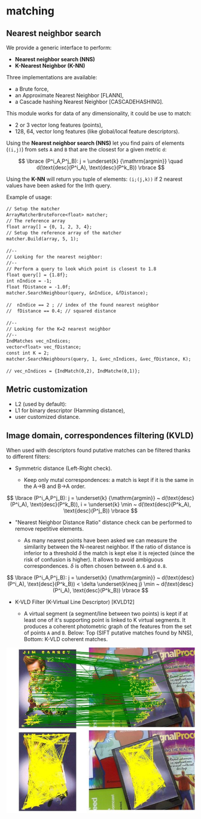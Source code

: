 # matching


## Nearest neighbor search

We provide a generic interface to perform:

* **Nearest neighbor search (NNS)**
* **K-Nearest Neighbor (K-NN)**

Three implementations are available:

* a Brute force,
* an Approximate Nearest Neighbor [FLANN],
* a Cascade hashing Nearest Neighbor [CASCADEHASHING].

This module works for data of any dimensionality, it could be use to match:

* 2 or 3 vector long features (points),
* 128, 64, vector long features (like global/local feature descriptors).

Using the **Nearest neighbor search (NNS)** let you find pairs of elements (``(i,j)``) from sets ``A`` and ``B`` that are the closest for a given metric ``d``:

$$
\lbrace (P^i_A,P^j_B): j = \underset{k} {\mathrm{argmin}} \quad d(\text{desc}(P^i_A), \text{desc}(P^k_B)) \rbrace
$$
  
Using the **K-NN** will return you tuple of elements: ``(i;(j,k))`` if 2 nearest values have been asked for the Inth query.

Example of usage:

```
// Setup the matcher 
ArrayMatcherBruteForce<float> matcher;
// The reference array
float array[] = {0, 1, 2, 3, 4};
// Setup the reference array of the matcher 
matcher.Build(array, 5, 1);

//--
// Looking for the nearest neighbor:
//--
// Perform a query to look which point is closest to 1.8
float query[] = {1.8f};
int nIndice = -1;
float fDistance = -1.0f;
matcher.SearchNeighbour(query, &nIndice, &fDistance);

//  nIndice == 2 ; // index of the found nearest neighbor
//  fDistance == 0.4; // squared distance

//--
// Looking for the K=2 nearest neighbor
//--
IndMatches vec_nIndices;
vector<float> vec_fDistance;
const int K = 2;
matcher.SearchNeighbours(query, 1, &vec_nIndices, &vec_fDistance, K);

// vec_nIndices = {IndMatch(0,2), IndMatche(0,1)};
```


## Metric customization

* L2 (used by default):
* L1 for binary descriptor (Hamming distance),
* user customized distance.


## Image domain, correspondences filtering (KVLD)

When used with descriptors found putative matches can be filtered thanks to different filters:

* Symmetric distance (Left-Right check).

  * Keep only mutal correspondences: a match is kept if it is the same in the A->B and B->A order.
    
$$
\lbrace (P^i_A,P^j_B): j = \underset{k} {\mathrm{argmin}} ~ d(\text{desc}(P^i_A), \text{desc}(P^k_B)), i = \underset{k} \min ~ d(\text{desc}(P^k_A), \text{desc}(P^j_B))
\rbrace
$$


* "Nearest Neighbor Distance Ratio" distance check can be performed to remove repetitive elements.

  * As many nearest points have been asked we can measure the similarity between the N-nearest neighbor. If the ratio of distance is inferior to a threshold $\delta$ the match is kept else it is rejected (since the risk of confusion is higher). It allows to avoid ambiguous correspondences. $\delta$ is often chosen between ``0.6`` and ``0.8``.
    
$$
\lbrace (P^i_A,P^j_B): j = \underset{k} {\mathrm{argmin}} ~ d(\text{desc}(P^i_A), \text{desc}(P^k_B)) < \delta \underset{k\neq j} \min ~ d(\text{desc}(P^i_A), \text{desc}(P^k_B))
\rbrace
$$

* K-VLD Filter (K-Virtual Line Descriptor) [KVLD12]

  * A virtual segment (a segment/line between two points) is kept if at least one of it's supporting point is linked to K virtual segments. It produces a coherent photometric graph of the features from the set of points ``A`` and ``B``. Below: Top (SIFT putative matches found by NNS), Bottom: K-VLD coherent matches.
  

![KVLD matches](../../../docs/img/KVLD_matches.jpg)
